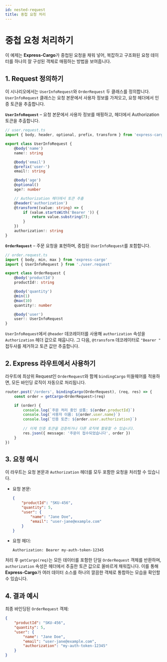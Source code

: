 ```yaml
---
id: nested-request
title: 중첩 요청 처리
---
```


# 중첩 요청 처리하기

이 예제는 **Express-Cargo**가 중첩된 요청을 채워 넣어, 복잡하고 구조화된 요청 데이터를 하나의 잘 구성된 객체로 매핑하는 방법을 보여줍니다.

## 1. Request 정의하기

이 시나리오에서는 `UserInfoRequest`와 `OrderRequest` 두 클래스를 정의합니다. `UserInfoRequest` 클래스는 요청 본문에서 사용자 정보를 가져오고, 요청 헤더에서 인증 토큰을 추출합니다.

**`UserInfoRequest`** – 요청 본문에서 사용자 정보를 매핑하고, 헤더에서 Authorization 토큰을 추출합니다.

```typescript
// user.request.ts
import { body, header, optional, prefix, transform } from 'express-cargo'

export class UserInfoRequest {
    @body('name')
    name!: string

    @body('email')
    @prefix('user-')
    email!: string

    @body('age')
    @optional()
    age?: number

    // Authorization 헤더에서 토큰 추출
    @header('authorization')
    @transform((value: string) => {
        if (value.startsWith('Bearer ')) {
            return value.substring(7);
        }
    })
    authorization!: string
}
```

**`OrderRequest`** – 주문 요청을 표현하며, 중첩된 `UserInfoRequest`를 포함합니다.

```typescript
// order.request.ts
import { body, min, max } from 'express-cargo'
import { UserInfoRequest } from './user.request'

export class OrderRequest {
    @body('productId')
    productId!: string

    @body('quantity')
    @min(1)
    @max(10)
    quantity!: number

    @body('user')
    user!: UserInfoRequest
}
```

`UserInfoRequest`에서 `@header` 데코레이터를 사용해 `authorization` 속성을 `Authorization` 헤더 값으로 채웁니다. 그 다음, `@transform` 데코레이터로 `"Bearer "` 접두사를 제거하고 토큰 값만 추출합니다.

## 2. Express 라우트에서 사용하기

라우트에 최상위 Request인 `OrderRequest`와 함께 `bindingCargo` 미들웨어를 적용하면, 모든 바인딩 로직이 자동으로 처리됩니다.

```typescript
router.post('/orders', bindingCargo(OrderRequest), (req, res) => {
    const order = getCargo<OrderRequest>(req)

    if (order) {
        console.log(`주문 처리 중인 상품: ${order.productId}`)
        console.log(`사용자 이름: ${order.user.name}`)
        console.log(`인증 토큰: ${order.user.authorization}`)
    
        // 이제 인증 토큰을 검증하거나 다른 로직에 활용할 수 있습니다.
        res.json({ message: '주문이 접수되었습니다', order })
    }
})
```

## 3. 요청 예시

이 라우트는 요청 본문과 `Authorization` 헤더를 모두 포함한 요청을 처리할 수 있습니다.

- 요청 본문:
    ```json
    {
        "productId": "SKU-456",
        "quantity": 5,
        "user": {
            "name": "Jane Doe",
            "email": "user-jane@example.com"
        }
    }
    ```

- 요청 헤더:

    ```
    Authorization: Bearer my-auth-token-12345
    ```

처리 후 `getCargo(req)`는 모든 데이터를 포함한 단일 `OrderRequest` 객체를 반환하며, `authorization` 속성은 헤더에서 추출한 토큰 값으로 올바르게 채워집니다. 이를 통해 **Express-Cargo**가 여러 데이터 소스를 하나의 깔끔한 객체로 통합하는 모습을 확인할 수 있습니다.

## 4. 결과 예시

최종 바인딩된 `OrderRequest` 객체:

```json
{
    "productId": "SKU-456",
    "quantity": 5,
    "user": {
        "name": "Jane Doe",
        "email": "user-jane@example.com",
        "authorization": "my-auth-token-12345"
    }
}
```
